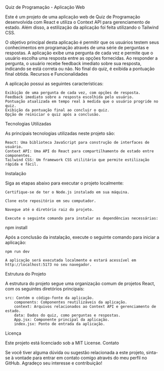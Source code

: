 Quiz de Programação - Aplicação Web

Este é um projeto de uma aplicação web de Quiz de Programação desenvolvida com React e utiliza o Context API para gerenciamento de estado. Além disso, a estilização da aplicação foi feita utilizando o Tailwind CSS.

O objetivo principal desta aplicação é permitir que os usuários testem seus conhecimentos em programação através de uma série de perguntas e respostas. A aplicação exibe uma pergunta de cada vez e permite que o usuário escolha uma resposta entre as opções fornecidas. Ao responder a pergunta, o usuário recebe feedback imediato sobre sua resposta, indicando se está correta ou não. No final do quiz, é exibida a pontuação final obtida.
Recursos e Funcionalidades

A aplicação possui as seguintes características:

    Exibição de uma pergunta de cada vez, com opções de resposta.
    Feedback imediato sobre a resposta escolhida pelo usuário.
    Pontuação atualizada em tempo real à medida que o usuário progride no quiz.
    Exibição da pontuação final ao concluir o quiz.
    Opção de reiniciar o quiz após a conclusão.

Tecnologias Utilizadas

As principais tecnologias utilizadas neste projeto são:

    React: Uma biblioteca JavaScript para construção de interfaces de usuário.
    Context API: Uma API do React para compartilhamento de estado entre componentes.
    Tailwind CSS: Um framework CSS utilitário que permite estilização rápida e fácil.

Instalação

Siga as etapas abaixo para executar o projeto localmente:

    Certifique-se de ter o Node.js instalado em sua máquina.

    Clone este repositório em seu computador.

    Navegue até o diretório raiz do projeto.

    Execute o seguinte comando para instalar as dependências necessárias:


npm install

Após a conclusão da instalação, execute o seguinte comando para iniciar a aplicação:

    npm run dev

    A aplicação será executada localmente e estará acessível em http://localhost:5173 no seu navegador.

Estrutura do Projeto

A estrutura do projeto segue uma organização comum de projetos React, com os seguintes diretórios principais:

    src: Contém o código-fonte da aplicação.
        components: Componentes reutilizáveis da aplicação.
        context: Arquivos relacionados ao Context API e gerenciamento de estado.
        data: Dados do quiz, como perguntas e respostas.
        App.jsx: Componente principal da aplicação.
        index.jsx: Ponto de entrada da aplicação.

Licença

Este projeto está licenciado sob a MIT License.
Contato

Se você tiver alguma dúvida ou sugestão relacionada a este projeto, sinta-se à vontade para entrar em contato comigo através do meu perfil no GitHub. Agradeço seu interesse e contribuição!
